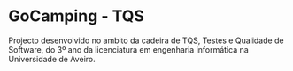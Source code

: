 # GoCamping - TQS

Projecto desenvolvido no ambito da cadeira de TQS, Testes e Qualidade de Software, do 3º ano da licenciatura em engenharia informática na Universidade de Aveiro.
